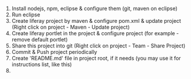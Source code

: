 1) Install nodejs, npm, eclipse & configure them (git, maven on eclipse)<br/>
2) Run eclipse<br/>
3) Create liferay project by maven & configure pom.xml & update project (Right click on project - Maven - Update project)<br/>
4) Create liferay portlet in the project & configure project (for example - remove default portlet)<br/>
5) Share this project into git (Right click on project - Team - Share Project)<br/>
6) Commit & Push project periodically<br/>
7) Create 'README.md' file in project root, if it needs (you may use it for instructions list, like this)<br/>
8)
